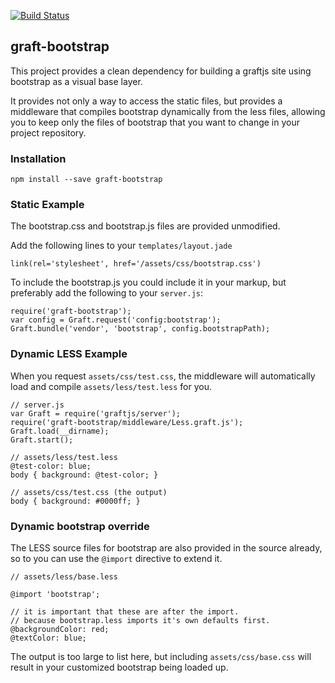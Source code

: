 [![Build Status](https://travis-ci.org/ONCHoldings/graft-bootstrap.png)](https://travis-ci.org/ONCHoldings/graft-bootstrap)

graft-bootstrap
---------------

This project provides a clean dependency for building a graftjs
site using bootstrap as a visual base layer.

It provides not only a way to access the static files, but provides
a middleware that compiles bootstrap dynamically from the less files,
allowing you to keep only the files of bootstrap that you want to
change in your project repository.

### Installation

    npm install --save graft-bootstrap

### Static Example

The bootstrap.css and bootstrap.js files are provided unmodified.

Add the following lines to your `templates/layout.jade`

    link(rel='stylesheet', href='/assets/css/bootstrap.css')
    
To include the bootstrap.js you could include it in your markup,
but preferably add the following to your `server.js`:

    require('graft-bootstrap');
    var config = Graft.request('config:bootstrap');
    Graft.bundle('vendor', 'bootstrap', config.bootstrapPath);

### Dynamic LESS Example

When you request `assets/css/test.css`, the middleware will
automatically load and compile `assets/less/test.less` for you.

    // server.js
    var Graft = require('graftjs/server');
    require('graft-bootstrap/middleware/Less.graft.js');
    Graft.load(__dirname);
    Graft.start();

    // assets/less/test.less
    @test-color: blue;
    body { background: @test-color; }

    // assets/css/test.css (the output)
    body { background: #0000ff; }

### Dynamic bootstrap override

The LESS source files for bootstrap are also provided in the
source already, so to you can use the `@import` directive to
extend it.

    // assets/less/base.less

    @import 'bootstrap';
    
    // it is important that these are after the import.
    // because bootstrap.less imports it's own defaults first.
    @backgroundColor: red;
    @textColor: blue;

The output is too large to list here, but including `assets/css/base.css` will
result in your customized bootstrap being loaded up.
